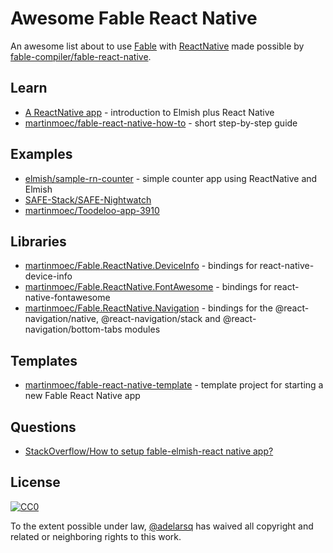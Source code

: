 # Awesome Fable React Native

An awesome list about to use [Fable](https://fable.io) with [ReactNative](https://reactnative.dev) made possible by [fable-compiler/fable-react-native](https://github.com/fable-compiler/fable-react-native).

## Learn

- [A ReactNative app](https://elmish.github.io/react/native.html) - introduction to Elmish plus React Native
- [martinmoec/fable-react-native-how-to](https://github.com/martinmoec/fable-react-native-how-to) - short step-by-step guide

## Examples

- [elmish/sample-rn-counter](https://github.com/elmish/sample-rn-counter) - simple counter app using ReactNative and Elmish
- [SAFE-Stack/SAFE-Nightwatch](https://github.com/SAFE-Stack/SAFE-Nightwatch)
- [martinmoec/Toodeloo-app-3910](https://github.com/martinmoec/Toodeloo-app-3910)

## Libraries

- [martinmoec/Fable.ReactNative.DeviceInfo](https://github.com/martinmoec/Fable.ReactNative.DeviceInfo) - bindings for react-native-device-info
- [martinmoec/Fable.ReactNative.FontAwesome](https://github.com/martinmoec/Fable.ReactNative.FontAwesome) - bindings for react-native-fontawesome
- [martinmoec/Fable.ReactNative.Navigation](https://github.com/martinmoec/Fable.ReactNative.Navigation) - bindings for the @react-navigation/native, @react-navigation/stack and @react-navigation/bottom-tabs modules

## Templates

- [martinmoec/fable-react-native-template](https://github.com/martinmoec/fable-react-native-template) - template project for starting a new Fable React Native app

## Questions

- [StackOverflow/How to setup fable-elmish-react native app?](https://stackoverflow.com/questions/47564041/how-to-setup-fable-elmish-react-native-app)

## License

[![CC0](http://i.creativecommons.org/p/zero/1.0/88x31.png)](http://creativecommons.org/publicdomain/zero/1.0/)

To the extent possible under law, [@adelarsq](https://github.com/adelarsq) has waived all copyright and related or neighboring rights to this work.


